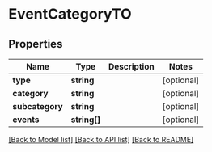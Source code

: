 # EventCategoryTO

## Properties
Name | Type | Description | Notes
------------ | ------------- | ------------- | -------------
**type** | **string** |  | [optional] 
**category** | **string** |  | [optional] 
**subcategory** | **string** |  | [optional] 
**events** | **string[]** |  | [optional] 

[[Back to Model list]](../README.md#documentation-for-models) [[Back to API list]](../README.md#documentation-for-api-endpoints) [[Back to README]](../README.md)


